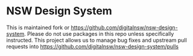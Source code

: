 # NSW Design System

This is maintained fork or https://github.com/digitalnsw/nsw-design-system.
Please do not use packages in this repo unless specifically instructed.
This project allows us to manage bug fixes and upstream pull requests
into https://github.com/digitalnsw/nsw-design-system/pulls
